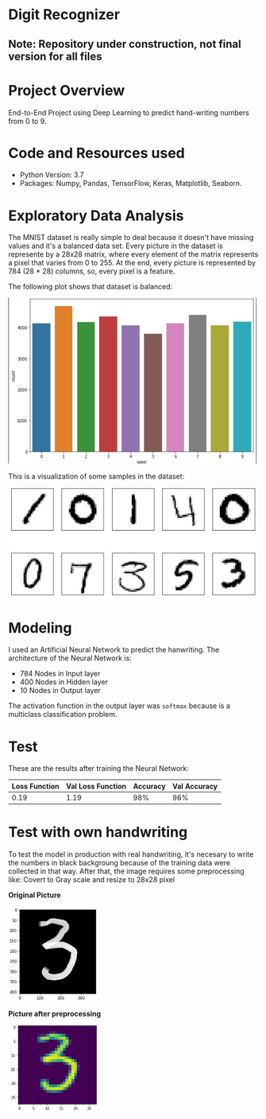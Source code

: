 # Digit Recognizer

## Note: Repository under construction, not final version for all files

# Project Overview

End-to-End Project using Deep Learning to predict hand-writing numbers from 0 to 9.

# Code and Resources used

*  Python Version: 3.7
*  Packages: Numpy, Pandas, TensorFlow, Keras, Matplotlib, Seaborn.

# Exploratory Data Analysis

The MNIST dataset is really simple to deal because it doesn't have missing values and it's a balanced data set. Every picture in the dataset is represente by a 28x28 matrix, where every element of the matrix represents a pixel that varies from 0 to 255. At the end, every picture is represented by 784 (28 * 28) columns, so, every pixel is a feature.

The following plot shows that dataset is balanced:

<img src= "https://github.com/jsroa15/Digit_Recognizer/blob/main/pictures/labels.jpg" width="500"/>

This is a visualization of some samples in the dataset:

<img src= "https://github.com/jsroa15/Digit_Recognizer/blob/main/pictures/samples.jpg" width="500"/>

# Modeling

I used an Artificial Neural Network to predict the hanwriting. The architecture of the Neural Network is:

*  784 Nodes in Input layer
*  400 Nodes in Hidden layer
*  10 Nodes in Output layer

The activation function in the output layer was ```softmax``` because is a multiclass classification problem.

#  Test

These are the results after training the Neural Network:

| Loss Function | Val Loss Function | Accuracy | Val Accuracy |
|---------------|-------------------|----------|--------------|
| 0.19          | 1.19              | 98%      | 96%          |

# Test with own handwriting

To test the model in production with real handwriting, it's necesary to write the numbers in black backgroung because of the training data were collected in that way. After that, the image requires some preprocessing like: Covert to Gray scale and resize to 28x28 pixel

**Original Picture**

<img src= "https://github.com/jsroa15/Digit_Recognizer/blob/main/pictures/own%20handwriting.jpg" width="180"/>

**Picture after preprocessing**

<img src= "https://github.com/jsroa15/Digit_Recognizer/blob/main/pictures/sample%20pro.jpg" width="180"/>




